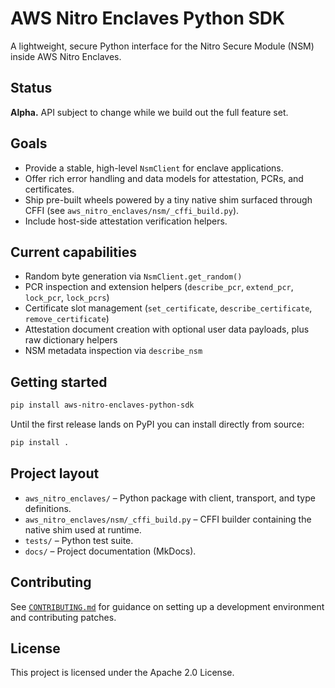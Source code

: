 # AWS Nitro Enclaves Python SDK

A lightweight, secure Python interface for the Nitro Secure Module (NSM) inside AWS Nitro Enclaves.

## Status

**Alpha.** API subject to change while we build out the full feature set.

## Goals

- Provide a stable, high-level `NsmClient` for enclave applications.
- Offer rich error handling and data models for attestation, PCRs, and certificates.
 - Ship pre-built wheels powered by a tiny native shim surfaced through CFFI (see `aws_nitro_enclaves/nsm/_cffi_build.py`).
- Include host-side attestation verification helpers.

## Current capabilities

- Random byte generation via `NsmClient.get_random()`
- PCR inspection and extension helpers (`describe_pcr`, `extend_pcr`, `lock_pcr`, `lock_pcrs`)
- Certificate slot management (`set_certificate`, `describe_certificate`, `remove_certificate`)
- Attestation document creation with optional user data payloads, plus raw dictionary helpers
- NSM metadata inspection via `describe_nsm`

## Getting started

```bash
pip install aws-nitro-enclaves-python-sdk
```

Until the first release lands on PyPI you can install directly from source:

```bash
pip install .
```

## Project layout

- `aws_nitro_enclaves/` – Python package with client, transport, and type definitions.
- `aws_nitro_enclaves/nsm/_cffi_build.py` – CFFI builder containing the native shim used at runtime.
- `tests/` – Python test suite.
- `docs/` – Project documentation (MkDocs).

## Contributing

See [`CONTRIBUTING.md`](CONTRIBUTING.md) for guidance on setting up a development environment and contributing patches.

## License

This project is licensed under the Apache 2.0 License.
